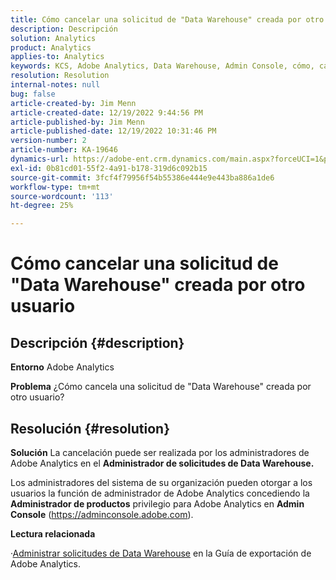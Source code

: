 ```yaml
---
title: Cómo cancelar una solicitud de "Data Warehouse" creada por otro usuario
description: Descripción
solution: Analytics
product: Analytics
applies-to: Analytics
keywords: KCS, Adobe Analytics, Data Warehouse, Admin Console, cómo, cancelar, solicitar, otro usuario, Administrador de solicitudes de Data Warehouse
resolution: Resolution
internal-notes: null
bug: false
article-created-by: Jim Menn
article-created-date: 12/19/2022 9:44:56 PM
article-published-by: Jim Menn
article-published-date: 12/19/2022 10:31:46 PM
version-number: 2
article-number: KA-19646
dynamics-url: https://adobe-ent.crm.dynamics.com/main.aspx?forceUCI=1&pagetype=entityrecord&etn=knowledgearticle&id=475e715c-e67f-ed11-81ac-6045bd006704
exl-id: 0b81cd01-55f2-4a91-b178-319d6c092b15
source-git-commit: 3fcf4f79956f54b55386e444e9e443ba886a1de6
workflow-type: tm+mt
source-wordcount: '113'
ht-degree: 25%

---
```


# Cómo cancelar una solicitud de &quot;Data Warehouse&quot; creada por otro usuario

## Descripción {#description}


<b>Entorno</b>
Adobe Analytics

<b>Problema</b>
¿Cómo cancela una solicitud de &quot;Data Warehouse&quot; creada por otro usuario?


## Resolución {#resolution}


<b>Solución</b>
La cancelación puede ser realizada por los administradores de Adobe Analytics en el <b>Administrador de solicitudes de Data Warehouse.</b>

Los administradores del sistema de su organización pueden otorgar a los usuarios la función de administrador de Adobe Analytics concediendo la <b>Administrador de productos</b> privilegio para Adobe Analytics en <b>Admin Console</b> (https://adminconsole.adobe.com).

<b>Lectura relacionada</b>

·[Administrar solicitudes de Data Warehouse](https://experienceleague.adobe.com/docs/analytics/export/data-warehouse/data-warehouse-requests-manage.html?lang=es) en la Guía de exportación de Adobe Analytics.

